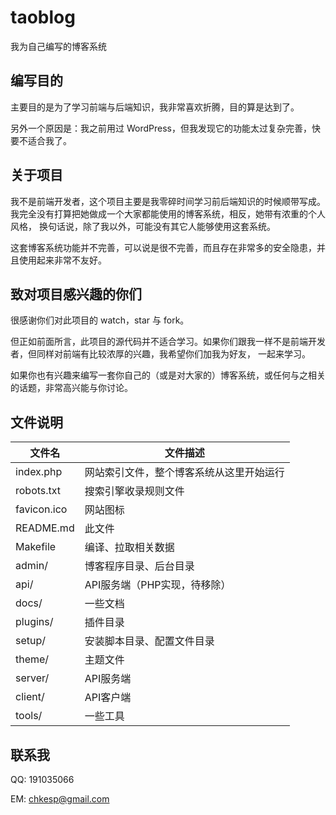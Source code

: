 # taoblog

我为自己编写的博客系统

## 编写目的

主要目的是为了学习前端与后端知识，我非常喜欢折腾，目的算是达到了。

另外一个原因是：我之前用过 WordPress，但我发现它的功能太过复杂完善，快要不适合我了。

## 关于项目

我不是前端开发者，这个项目主要是我零碎时间学习前后端知识的时候顺带写成。我完全没有打算把她做成一个大家都能使用的博客系统，相反，她带有浓重的个人风格，
换句话说，除了我以外，可能没有其它人能够使用这套系统。

这套博客系统功能并不完善，可以说是很不完善，而且存在非常多的安全隐患，并且使用起来非常不友好。

## 致对项目感兴趣的你们

很感谢你们对此项目的 watch，star 与 fork。

但正如前面所言，此项目的源代码并不适合学习。如果你们跟我一样不是前端开发者，但同样对前端有比较浓厚的兴趣，我希望你们加我为好友，
一起来学习。

如果你也有兴趣来编写一套你自己的（或是对大家的）博客系统，或任何与之相关的话题，非常高兴能与你讨论。

## 文件说明

文件名|文件描述
------|--------
index.php   | 网站索引文件，整个博客系统从这里开始运行
robots.txt  | 搜索引擎收录规则文件
favicon.ico | 网站图标
README.md   | 此文件
Makefile    | 编译、拉取相关数据
admin/      | 博客程序目录、后台目录
api/        | API服务端（PHP实现，待移除）
docs/       | 一些文档
plugins/    | 插件目录
setup/      | 安装脚本目录、配置文件目录
theme/      | 主题文件
server/     | API服务端
client/     | API客户端
tools/      | 一些工具

## 联系我

QQ: 191035066

EM: chkesp@gmail.com
